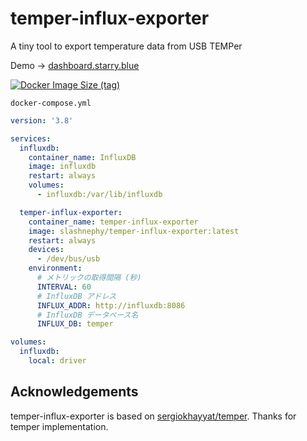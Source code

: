 # temper-influx-exporter
A tiny tool to export temperature data from USB TEMPer

Demo -> [dashboard.starry.blue](https://dashboard.starry.blue/d/SwC1MrpWz/system?viewPanel=43&orgId=1&refresh=10s)

[![Docker Image Size (tag)](https://img.shields.io/docker/image-size/slashnephy/temper-influx-exporter/latest)](https://hub.docker.com/r/slashnephy/temper-influx-exporter)

`docker-compose.yml`

```yaml
version: '3.8'

services:
  influxdb:
    container_name: InfluxDB
    image: influxdb
    restart: always
    volumes:
      - influxdb:/var/lib/influxdb

  temper-influx-exporter:
    container_name: temper-influx-exporter
    image: slashnephy/temper-influx-exporter:latest
    restart: always
    devices:
      - /dev/bus/usb
    environment:
      # メトリックの取得間隔 (秒)
      INTERVAL: 60
      # InfluxDB アドレス
      INFLUX_ADDR: http://influxdb:8086
      # InfluxDB データベース名
      INFLUX_DB: temper

volumes:
  influxdb:
    local: driver
```

## Acknowledgements

temper-influx-exporter is based on [sergiokhayyat/temper](https://github.com/sergiokhayyat/temper). Thanks for temper implementation.

